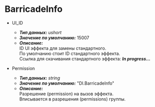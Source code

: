 # BarricadeInfo

* UI_ID
  * __*Тип данных:*__ *ushort*
  * __*Значение по умолчанию:*__ 15007
  * __*Описание:*__ <br>ID UI эффекта для замены стандартного.<br> По умолчанию стоит ID стандартного эффекта.<br> Ссылка для скачивания стандартного эффекта: __*In progress...*__

* Permission
  * __*Тип данных:*__ *string*
  * __*Значение по умолчанию:*__ "DI.BarricadeInfo"
  * __*Описание:*__ <br>Разрешение (permission) на вызов эффекта.<br> Вписывается в разрешения (permissions) группы.
